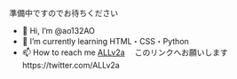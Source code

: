 準備中ですのでお待ちください
- 👋 Hi, I’m @ao132AO
- 🌱 I’m currently learning HTML・CSS・Python
- 📫 How to reach me [ALLv2a](https://twitter.com/ALLv2a)
  　このリンクへお願いしますhttps://twitter.com/ALLv2a

<!---
ao132AO/ao132AO is a ✨ special ✨ repository because its `README.md` (this file) appears on your GitHub profile.
You can click the Preview link to take a look at your changes.
--->
